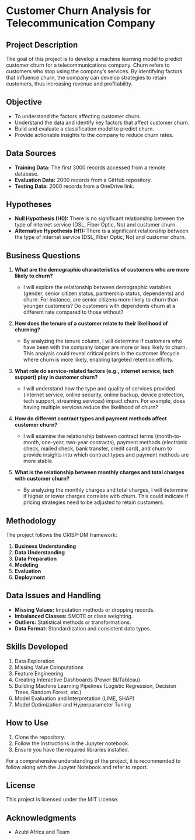 # Customer Churn Analysis for Telecommunication Company

## Project Description
The goal of this project is to develop a machine learning model to predict customer churn for a telecommunications company. Churn refers to customers who stop using the company’s services. By identifying factors that influence churn, the company can develop strategies to retain customers, thus increasing revenue and profitability.

## Objective
- To understand the factors affecting customer churn.
- Understand the data and identify key factors that affect customer churn.
- Build and evaluate a classification model to predict churn.
- Provide actionable insights to the company to reduce churn rates.

## Data Sources
- **Training Data:** The first 3000 records accessed from a remote database.
- **Evaluation Data:** 2000 records from a GitHub repository.
- **Testing Data:** 2000 records from a OneDrive link.

## Hypotheses
- **Null Hypothesis (H0):** There is no significant relationship between the type of internet service (DSL, Fiber Optic, No) and customer churn.
- **Alternative Hypothesis (H1):** There is a significant relationship between the type of internet service (DSL, Fiber Optic, No) and customer churn.


## Business Questions

1. **What are the demographic characteristics of customers who are more likely to churn?**
   - I will explore the relationship between demographic variables (gender, senior citizen status, partnership status, dependents) and churn. For instance, are senior citizens more likely to churn than younger customers? Do customers with dependents churn at a different rate compared to those without?
 
2. **How does the tenure of a customer relate to their likelihood of churning?**
   - By analyzing the tenure column, I will determine if customers who have been with the company longer are more or less likely to churn. This analysis could reveal critical points in the customer lifecycle where churn is more likely, enabling targeted retention efforts.
 
3. **What role do service-related factors (e.g., internet service, tech support) play in customer churn?**
   - I will understand how the type and quality of services provided (internet service, online security, online backup, device protection, tech support, streaming services) impact churn. For example, does having multiple services reduce the likelihood of churn?
 
4. **How do different contract types and payment methods affect customer churn?**
   - I will examine the relationship between contract terms (month-to-month, one-year, two-year contracts), payment methods (electronic check, mailed check, bank transfer, credit card), and churn to provide insights into which contract types and payment methods are more stable.
 
5. **What is the relationship between monthly charges and total charges with customer churn?**
   - By analyzing the monthly charges and total charges, I will determine if higher or lower charges correlate with churn. This could indicate if pricing strategies need to be adjusted to retain customers.

## Methodology
The project follows the CRISP-DM framework:
1. **Business Understanding**
2. **Data Understanding**
3. **Data Preparation**
4. **Modeling**
5. **Evaluation**
6. **Deployment**

## Data Issues and Handling
- **Missing Values:** Imputation methods or dropping records.
- **Imbalanced Classes:** SMOTE or class weighting.
- **Outliers:** Statistical methods or transformations.
- **Data Format:** Standardization and consistent data types.

## Skills Developed
1. Data Exploration
2. Missing Value Computations
3. Feature Engineering
4. Creating Interactive Dashboards (Power BI/Tableau)
5. Building Machine Learning Pipelines (Logistic Regression, Decision Trees, Random Forest, etc.)
6. Model Evaluation and Interpretation (LIME, SHAP)
7. Model Optimization and Hyperparameter Tuning

## How to Use
1. Clone the repository.
2. Follow the instructions in the Jupyter notebook.
3. Ensure you have the required libraries installed.

For a comprehensive understanding of the project, it is recommended to follow along with the Jupyter Notebook and refer to report.

## License
This project is licensed under the MIT License.

## Acknowledgments
- Azubi Africa and Team
